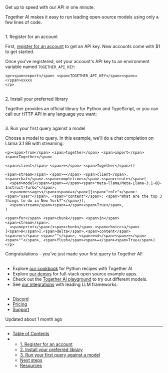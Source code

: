 Get up to speed with our API in one minute.

Together AI makes it easy to run leading open-source models using only a few lines of code.

## 

1\. Register for an account

[](https://docs.together.ai/docs/quickstart#1-register-for-an-account)

First, [register for an account](https://api.together.xyz/settings/api-keys) to get an API key. New accounts come with $1 to get started.

Once you've registered, set your account's API key to an environment variable named `TOGETHER_API_KEY`:

```
<p><span>export</span> <span>TOGETHER_API_KEY</span><span>=</span>xxxxx
</p>
```

## 

2\. Install your preferred library

[](https://docs.together.ai/docs/quickstart#2-install-your-preferred-library)

Together provides an official library for Python and TypeScript, or you can call our HTTP API in any language you want:

## 

3\. Run your first query against a model

[](https://docs.together.ai/docs/quickstart#3-run-your-first-query-against-a-model)

Choose a model to query. In this example, we'll do a chat completion on Llama 3.1 8B with streaming:

```
<p><span>from</span> <span>together</span> <span>import</span> <span>Together</span>

<span>client</span> <span>=</span> <span>Together</span>()

<span>stream</span> <span>=</span> <span>client</span>.<span>chat</span>.<span>completions</span>.<span>create</span>(
  <span>model</span><span>=</span><span>"meta-llama/Meta-Llama-3.1-8B-Instruct-Turbo"</span>,
  <span>messages</span><span>=</span>[{<span>"role"</span>: <span>"user"</span>, <span>"content"</span>: <span>"What are the top 3 things to do in New York?"</span>}],
  <span>stream</span><span>=</span><span>True</span>,
)

<span>for</span> <span>chunk</span> <span>in</span> <span>stream</span>:
  <span>print</span>(<span>chunk</span>.<span>choices</span>[<span>0</span>].<span>delta</span>.<span>content</span> <span>or</span> <span>""</span>, <span>end</span><span>=</span><span>""</span>, <span>flush</span><span>=</span><span>True</span>)
</p>
```

Congratulations – you've just made your first query to Together AI!

## [](https://docs.together.ai/docs/quickstart#next-steps)

-   Explore [our cookbook](https://github.com/togethercomputer/together-cookbook) for Python recipes with Together AI
-   Explore [our demos](https://together.ai/demos) for full-stack open source example apps.
-   Check out the [Together AI playground](https://api.together.xyz/playground) to try out different models.
-   See [our integrations](https://docs.together.ai/docs/integrations) with leading LLM frameworks.

## [](https://docs.together.ai/docs/quickstart#resources)

-   [Discord](https://discord.com/invite/9Rk6sSeWEG)
-   [Pricing](https://www.together.ai/pricing)
-   [Support](https://www.together.ai/contact)

Updated about 1 month ago

___

-   [Table of Contents](https://docs.together.ai/docs/quickstart#)
-   -   [1\. Register for an account](https://docs.together.ai/docs/quickstart#1-register-for-an-account)
    -   [2\. Install your preferred library](https://docs.together.ai/docs/quickstart#2-install-your-preferred-library)
    -   [3\. Run your first query against a model](https://docs.together.ai/docs/quickstart#3-run-your-first-query-against-a-model)
    -   [Next steps](https://docs.together.ai/docs/quickstart#next-steps)
    -   [Resources](https://docs.together.ai/docs/quickstart#resources)